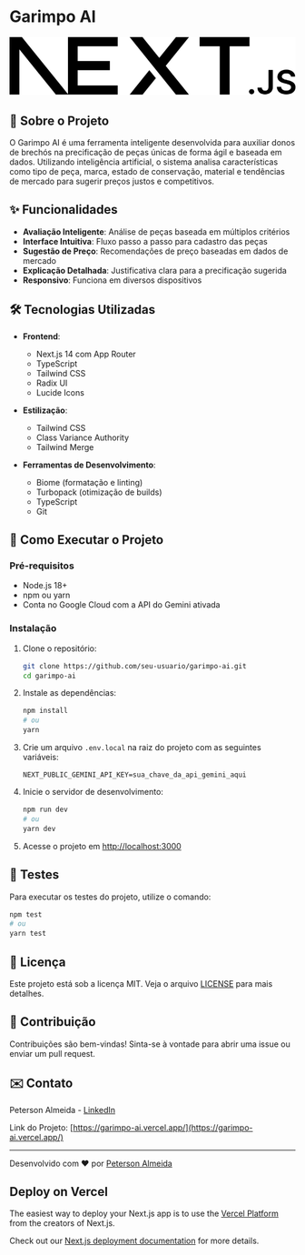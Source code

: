 # Garimpo AI

![Banner do Projeto](public/next.svg)

## 🚀 Sobre o Projeto

O Garimpo AI é uma ferramenta inteligente desenvolvida para auxiliar donos de brechós na precificação de peças únicas de forma ágil e baseada em dados. Utilizando inteligência artificial, o sistema analisa características como tipo de peça, marca, estado de conservação, material e tendências de mercado para sugerir preços justos e competitivos.

## ✨ Funcionalidades

- **Avaliação Inteligente**: Análise de peças baseada em múltiplos critérios
- **Interface Intuitiva**: Fluxo passo a passo para cadastro das peças
- **Sugestão de Preço**: Recomendações de preço baseadas em dados de mercado
- **Explicação Detalhada**: Justificativa clara para a precificação sugerida
- **Responsivo**: Funciona em diversos dispositivos

## 🛠️ Tecnologias Utilizadas

- **Frontend**:
  - Next.js 14 com App Router
  - TypeScript
  - Tailwind CSS
  - Radix UI
  - Lucide Icons

- **Estilização**:
  - Tailwind CSS
  - Class Variance Authority
  - Tailwind Merge

- **Ferramentas de Desenvolvimento**:
  - Biome (formatação e linting)
  - Turbopack (otimização de builds)
  - TypeScript
  - Git

## 🚀 Como Executar o Projeto

### Pré-requisitos

- Node.js 18+
- npm ou yarn
- Conta no Google Cloud com a API do Gemini ativada

### Instalação

1. Clone o repositório:
   ```bash
   git clone https://github.com/seu-usuario/garimpo-ai.git
   cd garimpo-ai
   ```

2. Instale as dependências:
   ```bash
   npm install
   # ou
   yarn
   ```

3. Crie um arquivo `.env.local` na raiz do projeto com as seguintes variáveis:
   ```
   NEXT_PUBLIC_GEMINI_API_KEY=sua_chave_da_api_gemini_aqui
   ```

4. Inicie o servidor de desenvolvimento:
   ```bash
   npm run dev
   # ou
   yarn dev
   ```

5. Acesse o projeto em [http://localhost:3000](http://localhost:3000)

## 🧪 Testes

Para executar os testes do projeto, utilize o comando:

```bash
npm test
# ou
yarn test
```

## 📝 Licença

Este projeto está sob a licença MIT. Veja o arquivo [LICENSE](LICENSE) para mais detalhes.

## 🤝 Contribuição

Contribuições são bem-vindas! Sinta-se à vontade para abrir uma issue ou enviar um pull request.

## ✉️ Contato

Peterson Almeida - [LinkedIn](https://www.linkedin.com/in/peterson-paulo-marques/)

Link do Projeto: [https://garimpo-ai.vercel.app/](https://garimpo-ai.vercel.app/)

---

Desenvolvido com ❤️ por [Peterson Almeida](https://github.com/peterpaulodev)

## Deploy on Vercel

The easiest way to deploy your Next.js app is to use the [Vercel Platform](https://vercel.com/new?utm_medium=default-template&filter=next.js&utm_source=create-next-app&utm_campaign=create-next-app-readme) from the creators of Next.js.

Check out our [Next.js deployment documentation](https://nextjs.org/docs/app/building-your-application/deploying) for more details.
